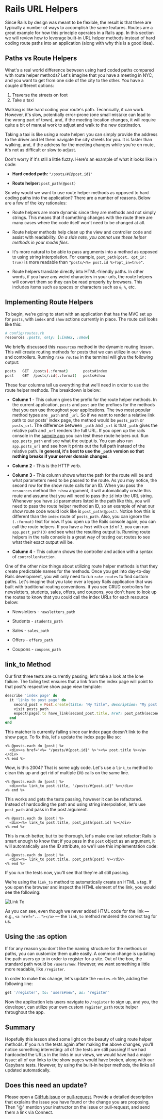 # Rails URL Helpers

Since Rails by design was meant to be flexible, the result is that there are typically a number of ways to accomplish the same features. Routes are a great example for how this principle operates in a Rails app. In this section we will review how to leverage built-in URL helper methods instead of hard coding route paths into an application (along with why this is a good idea).


## Paths vs Route Helpers

What's a real world difference between using hard coded paths compared with route helper methods? Let's imagine that you have a meeting in NYC, and you want to get from one side of the city to the other. You have a couple different options:

1. Traverse the streets on foot
2. Take a taxi

Walking is like hard coding your route's path. Technically, it can work. However, it's slow, potentially error-prone (one small mistake can lead to the wrong part of town), and, if the meeting location changes, it will require quite a bit of manual work to adjust and walk to the new destination.

Taking a taxi is like using a route helper: you can simply provide the address to the driver and let them navigate the city streets for you. It is faster than walking, and, if the address for the meeting changes while you're en route, it's not as difficult or slow to adjust.

Don't worry if it's still a little fuzzy. Here's an example of what it looks like in code:

* **Hard coded path:** `"/posts/#{@post.id}"`

* **Route helper:** `post_path(@post)`

So why would we want to use route helper methods as opposed to hard coding paths into the application? There are a number of reasons. Below are a few of the key rationales:

* Route helpers are more dynamic since they are methods and not simply strings. This means that if something changes with the route there are many cases where the code itself won't need to be changed at all.

* Route helper methods help clean up the view and controller code and assist with readability. *On a side note, you cannot use these helper methods in your model files*.

* It's more natural to be able to pass arguments into a method as opposed to using string interpolation. For example, `post_path(post, opt_in: true)` is more readable than `"posts/<%= post.id %>?opt_in=true"`.

* Route helpers translate directly into HTML-friendly paths. In other words, if you have any weird characters in your urls, the route helpers will convert them so they can be read properly by browsers. This includes items such as spaces or characters such as `&`, `%`, etc.


## Implementing Route Helpers

To begin, we're going to start with an application that has the MVC set up for `posts`, with `index` and `show` actions currently in place. The route call looks like this:

```ruby
# config/routes.rb
resources :posts, only: [:index, :show]
```

We briefly discussed this `resources` method in the dynamic routing lesson. This will create routing methods for posts that we can utilize in our views and controllers. Running `rake routes` in the terminal will give the following output:

```bash
posts   GET  /posts(.:format)       posts#index
post    GET  /posts/:id(.:format)   posts#show
```

These four columns tell us everything that we'll need in order to use the route helper methods. The breakdown is below:

* **Column 1** - This column gives the prefix for the route helper methods. In the current application, `posts` and `post` are the prefixes for the methods that you can use throughout your applications. The two most popular method types are `_path` and `_url`. So if we want to render a relative link path to our posts' index page, the method would be `posts_path` or `posts_url`. The difference between `_path` and `_url` is that `_path` gives the relative path and `_url` renders the full URL. If you open up the rails console in the [sample app](https://github.com/jordanhudgens/blog-flash) you can test these route helpers out. Run `app.posts_path` and see what the output is. You can also run `app.posts_url` and see how it prints out the full path instead of the relative path. **In general, it's best to use the `_path` version so that nothing breaks if your server domain changes**.

* **Column 2** - This is the HTTP verb.

* **Column 3** - This column shows what the path for the route will be and what parameters need to be passed to the route. As you may notice, the second row for the show route calls for an ID. When you pass the `resources` method the `:show` argument, it will automatically create this route and assume that you will need to pass the `id` into the URL string. Whenever you have `id` parameters listed in the path like this, you will need to pass the route helper method an ID, so an example of what our show route code would look like is `post_path(@post)`. Notice how this is different than the `index` route of `posts_path`. Also, you can ignore the `(.:format)` text for now. If you open up the Rails console again, you can call the route helpers. If you have a `Post` with an `id` of `3`, you can run `app.post_path(3)` and see what the resulting output is. Running route helpers in the rails console is a great way of testing out routes to see what their exact output will be.

* **Column 4** - This column shows the controller and action with a syntax of `controller#action`.

One of the other nice things about utilizing route helper methods is that they create predictable names for the methods. Once you get into day-to-day Rails development, you will only need to run `rake routes` to find custom paths. Let's imagine that you take over a legacy Rails application that was built with traditional routing conventions. If you see CRUD controllers for newsletters, students, sales, offers, and coupons, you don't have to look up the routes to know that you could call the index URLs for each resource below:

* Newsletters - `newsletters_path`

* Students - `students_path`

* Sales - `sales_path`

* Offers - `offers_path`

* Coupons - `coupons_path`


## link_to Method

Our first three tests are currently passing; let's take a look at the lone failure. The failing test ensures that a link from the index page will point to that post's respective show page view template:

```ruby
describe 'index page' do
  it 'links to post page' do
    second_post = Post.create(title: "My Title", description: "My post description")
    visit posts_path
    expect(page).to have_link(second_post.title, href: post_path(second_post))
  end
end
```

This matcher is currently failing since our index page doesn't link to the show page. To fix this, let's update the index page like so:

```erb
<% @posts.each do |post| %>
  <div><a href='<%= "/posts/#{post.id}" %>'><%= post.title %></a></div>
<% end %>
```

Wow, is this 2004? That is some ugly code. Let's use a `link_to` method to clean this up and get rid of multiple `ERB` calls on the same line.

```erb
<% @posts.each do |post| %>
  <div><%= link_to post.title, "/posts/#{post.id}" %></div>
<% end %>
```

This works and gets the tests passing, however it can be refactored. Instead of hardcoding the path and using string interpolation, let's use `post_path` and pass in the post argument.

```erb
<% @posts.each do |post| %>
  <div><%= link_to post.title, post_path(post.id) %></div>
<% end %>
```

This is much better, but to be thorough, let's make one last refactor: Rails is smart enough to know that if you pass in the `post` object as an argument, it will automatically use the ID attribute, so we'll use this implementation code:

```erb
<% @posts.each do |post| %>
  <div><%= link_to post.title, post_path(post) %></div>
<% end %>
```

If you run the tests now, you'll see that they're all still passing.

We're using the `link_to` method to automatically create an HTML `a` tag. If you open the browser and inspect the HTML element of the link, you would see the following:

![Link To](https://s3.amazonaws.com/flatiron-bucket/readme-lessons/link_to.png)

As you can see, even though we never added HTML code for the link –– e.g., `<a href="..."></a>` –– the `link_to` method rendered the correct tag for us.


## Using the :as option

If for any reason you don't like the naming structure for the methods or paths, you can customize them quite easily. A common change is updating the path users go to in order to register for a site. Out of the box, the standard path would be `/users/new`. However, we want something a little more readable, like `/register`.

In order to make this change, let's update the `routes.rb` file, adding the following line:

```ruby
get '/register', to: 'users#new', as: 'register'
```

Now the application lets users navigate to `/register` to sign up, and you, the developer, can utilize your own custom `register_path` route helper throughout the app.


## Summary

Hopefully this lesson shed some light on the beauty of using route helper methods. If you run the tests again after making the above changes, you'll notice something interesting: all of the tests are still passing! If we had hardcoded the URLs in the links in our views, we would have had a major issue: all of our links to the show pages would have broken, along with our Capybara tests. However, by using the built-in helper methods, the links all updated automatically.


## Does this need an update?

Please open a [GitHub issue](https://github.com/learn-co-curriculum/phrg-rails-url-helpers-readme/issues) or [pull-request](https://github.com/learn-co-curriculum/phrg-rails-url-helpers-readme/pulls). Provide a detailed description that explains the issue you have found or the change you are proposing. Then "@" mention your instructor on the issue or pull-request, and send them a link via Connect.
